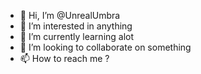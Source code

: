 - 👋 Hi, I’m @UnrealUmbra
- 👀 I’m interested in anything
- 🌱 I’m currently learning alot
- 💞️ I’m looking to collaborate on something
- 📫 How to reach me ?

<!---
UnrealUmbra/UnrealUmbra is a ✨ special ✨ repository because its `README.md` (this file) appears on your GitHub profile.
You can click the Preview link to take a look at your changes.
--->
